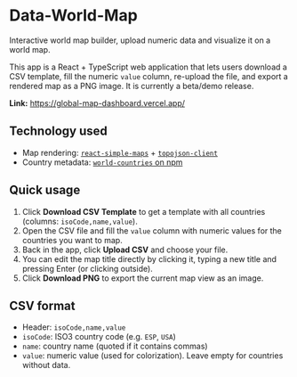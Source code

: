 # Data-World-Map
Interactive world map builder, upload numeric data and visualize it on a world map.

This app is a React + TypeScript web application that lets users download a CSV template, fill the numeric `value` column, re-upload the file, and export a rendered map as a PNG image. It is currently a beta/demo release.

**Link:** https://global-map-dashboard.vercel.app/

## Technology used
- Map rendering: [`react-simple-maps`](https://github.com/zcreativelabs/react-simple-maps) + [`topojson-client`](https://github.com/topojson/topojson-client)
- Country metadata: [`world-countries` on npm](https://www.npmjs.com/package/world-countries)

## Quick usage
1. Click **Download CSV Template** to get a template with all countries (columns: `isoCode,name,value`).
2. Open the CSV file and fill the `value` column with numeric values for the countries you want to map.
3. Back in the app, click **Upload CSV** and choose your file.
4. You can edit the map title directly by clicking it, typing a new title and pressing Enter (or clicking outside).
5. Click **Download PNG** to export the current map view as an image.

## CSV format
- Header: `isoCode,name,value`
- `isoCode`: ISO3 country code (e.g. `ESP`, `USA`)
- `name`: country name (quoted if it contains commas)
- `value`: numeric value (used for colorization). Leave empty for countries without data.
